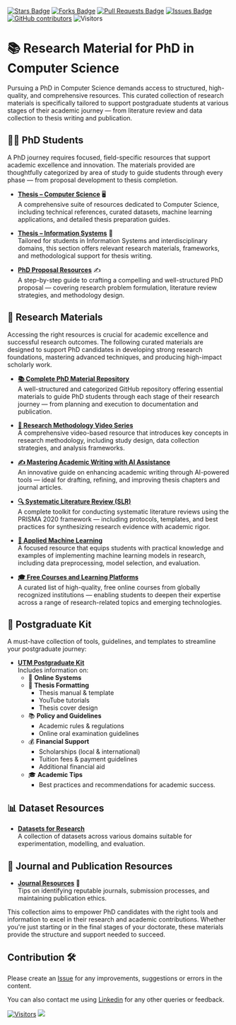 <a href="https://github.com/drshahizan/research-material/stargazers"><img src="https://img.shields.io/github/stars/drshahizan/research-material" alt="Stars Badge"/></a>
<a href="https://github.com/drshahizan/research-material/network/members"><img src="https://img.shields.io/github/forks/drshahizan/research-material" alt="Forks Badge"/></a>
<a href="https://github.com/drshahizan/research-material/pulls"><img src="https://img.shields.io/github/issues-pr/drshahizan/research-material" alt="Pull Requests Badge"/></a>
<a href="https://github.com/drshahizan/research-material/issues"><img src="https://img.shields.io/github/issues/drshahizan/research-material" alt="Issues Badge"/></a>
<a href="https://github.com/drshahizan/research-material/graphs/contributors"><img alt="GitHub contributors" src="https://img.shields.io/github/contributors/drshahizan/research-material?color=2b9348"></a>
![Visitors](https://api.visitorbadge.io/api/visitors?path=https%3A%2F%2Fgithub.com%2Fdrshahizan%2Fresearch-material&labelColor=%23d9e3f0&countColor=%23697689&style=flat)

# 📚 Research Material for PhD in Computer Science

Pursuing a PhD in Computer Science demands access to structured, high-quality, and comprehensive resources. This curated collection of research materials is specifically tailored to support postgraduate students at various stages of their academic journey — from literature review and data collection to thesis writing and publication.

## 👨‍🎓 PhD Students  

A PhD journey requires focused, field-specific resources that support academic excellence and innovation. The materials provided are thoughtfully categorized by area of study to guide students through every phase — from proposal development to thesis completion.

- **[Thesis – Computer Science](/material/student.md#computer-science)** 🖥️  
  A comprehensive suite of resources dedicated to Computer Science, including technical references, curated datasets, machine learning applications, and detailed thesis preparation guides.

- **[Thesis – Information Systems](/material/student.md#social-science)** 📘  
  Tailored for students in Information Systems and interdisciplinary domains, this section offers relevant research materials, frameworks, and methodological support for thesis writing.

- **[PhD Proposal Resources](/material/student.md#-phd-proposal)** ✍️  
  A step-by-step guide to crafting a compelling and well-structured PhD proposal — covering research problem formulation, literature review strategies, and methodology design.

## 🧾 Research Materials  

Accessing the right resources is crucial for academic excellence and successful research outcomes. The following curated materials are designed to support PhD candidates in developing strong research foundations, mastering advanced techniques, and producing high-impact scholarly work.

- **[📚 Complete PhD Material Repository](https://github.com/drshahizan/research-material/tree/main/material)**  
  A well-structured and categorized GitHub repository offering essential materials to guide PhD students through each stage of their research journey — from planning and execution to documentation and publication.

- **[🎥 Research Methodology Video Series](https://github.com/drshahizan/research-design/blob/main/materials/slides.md)**  
  A comprehensive video-based resource that introduces key concepts in research methodology, including study design, data collection strategies, and analysis frameworks.

- **[✍️ Mastering Academic Writing with AI Assistance](https://github.com/drshahizan/short-course/tree/main/workshop/25AIwriting)**  
  An innovative guide on enhancing academic writing through AI-powered tools — ideal for drafting, refining, and improving thesis chapters and journal articles.

- **[🔍 Systematic Literature Review (SLR)](https://github.com/drshahizan/short-course/tree/main/workshop/25slr)**  
  A complete toolkit for conducting systematic literature reviews using the PRISMA 2020 framework — including protocols, templates, and best practices for synthesizing research evidence with academic rigor.

- **[🤖 Applied Machine Learning](https://github.com/drshahizan/research-material/blob/main/material/applied-ml.md)**  
  A focused resource that equips students with practical knowledge and examples of implementing machine learning models in research, including data preprocessing, model selection, and evaluation.

- **[🎓 Free Courses and Learning Platforms](https://github.com/drshahizan/research-material/blob/main/material/free-courses.md)**  
  A curated list of high-quality, free online courses from globally recognized institutions — enabling students to deepen their expertise across a range of research-related topics and emerging technologies.


## 🎒 Postgraduate Kit

A must-have collection of tools, guidelines, and templates to streamline your postgraduate journey:

- **[UTM Postgraduate Kit](https://github.com/drshahizan/research-material/blob/main/material/utm-kit.md)**  
  Includes information on:
  - 🔗 **Online Systems**
  - 📄 **Thesis Formatting**
     - Thesis manual & template  
     - YouTube tutorials  
     - Thesis cover design
  - 📚 **Policy and Guidelines**
     - Academic rules & regulations  
     - Online oral examination guidelines
  - 💰 **Financial Support**
     - Scholarships (local & international)  
     - Tuition fees & payment guidelines  
     - Additional financial aid
  - 🎓 **Academic Tips**  
     - Best practices and recommendations for academic success.
       
## 📊 Dataset Resources

- **[Datasets for Research](https://github.com/drshahizan/research-material/blob/main/material/dataset.md)**  
  A collection of datasets across various domains suitable for experimentation, modelling, and evaluation.

## 📖 Journal and Publication Resources

- **[Journal Resources](https://github.com/drshahizan/research-material/blob/main/material/readme.md)** 📝  
  Tips on identifying reputable journals, submission processes, and maintaining publication ethics.

This collection aims to empower PhD candidates with the right tools and information to excel in their research and academic contributions. Whether you're just starting or in the final stages of your doctorate, these materials provide the structure and support needed to succeed.


## Contribution 🛠️
Please create an [Issue](https://github.com/drshahizan/research-material/issues) for any improvements, suggestions or errors in the content.

You can also contact me using [Linkedin](https://www.linkedin.com/in/drshahizan/) for any other queries or feedback.

[![Visitors](https://api.visitorbadge.io/api/visitors?path=https%3A%2F%2Fgithub.com%2Fdrshahizan&labelColor=%23697689&countColor=%23555555&style=plastic)](https://visitorbadge.io/status?path=https%3A%2F%2Fgithub.com%2Fdrshahizan)
![](https://hit.yhype.me/github/profile?user_id=81284918)
